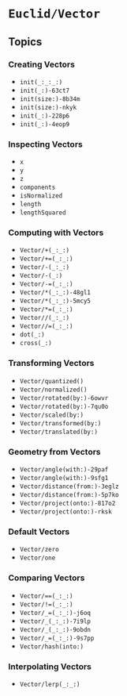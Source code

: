 # ``Euclid/Vector``

## Topics

### Creating Vectors

- ``init(_:_:_:)``
- ``init(_:)-63ct7``
- ``init(size:)-8b34m``
- ``init(size:)-nkyk``
- ``init(_:)-228p6``
- ``init(_:)-4eop9``

### Inspecting Vectors

- ``x``
- ``y``
- ``z``
- ``components``
- ``isNormalized``
- ``length``
- ``lengthSquared``

### Computing with Vectors

- ``Vector/+(_:_:)``
- ``Vector/+=(_:_:)``
- ``Vector/-(_:_:)``
- ``Vector/-(_:)``
- ``Vector/-=(_:_:)``
- ``Vector/*(_:_:)-48gl1``
- ``Vector/*(_:_:)-5mcy5``
- ``Vector/*=(_:_:)``
- ``Vector//(_:_:)``
- ``Vector//=(_:_:)``
- ``dot(_:)``
- ``cross(_:)``

### Transforming Vectors

- ``Vector/quantized()``
- ``Vector/normalized()``
- ``Vector/rotated(by:)-6owvr``
- ``Vector/rotated(by:)-7qu0o``
- ``Vector/scaled(by:)``
- ``Vector/transformed(by:)``
- ``Vector/translated(by:)``

### Geometry from Vectors

- ``Vector/angle(with:)-29paf``
- ``Vector/angle(with:)-9sfg1``
- ``Vector/distance(from:)-3eglz``
- ``Vector/distance(from:)-5p7ko``
- ``Vector/project(onto:)-817o2``
- ``Vector/project(onto:)-rksk``

### Default Vectors

- ``Vector/zero``
- ``Vector/one``

### Comparing Vectors

- ``Vector/==(_:_:)``
- ``Vector/!=(_:_:)``
- ``Vector/_=(_:_:)-j6oq``
- ``Vector/_(_:_:)-7i9lp``
- ``Vector/_(_:_:)-9obdn``
- ``Vector/_=(_:_:)-9s7pp``
- ``Vector/hash(into:)``

### Interpolating Vectors

- ``Vector/lerp(_:_:)``

